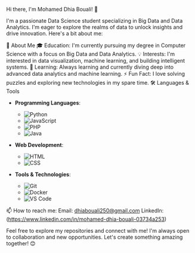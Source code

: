Hi there, I'm Mohamed Dhia Bouali! 👋

I'm a passionate Data Science student specializing in Big Data and Data Analytics. I'm eager to explore the realms of data to unlock insights and drive innovation. Here's a bit about me:

🚀 About Me
🎓 Education: I'm currently pursuing my degree in Computer Science with a focus on Big Data and Data Analytics.
💡 Interests: I'm interested in data visualization, machine learning, and building intelligent systems.
🌱 Learning: Always learning and currently diving deep into advanced data analytics and machine learning.
⚡ Fun Fact: I love solving puzzles and exploring new technologies in my spare time.
🛠️ Languages & Tools
- **Programming Languages**: 
  - ![Python](https://img.shields.io/badge/-Python-3776AB?logo=python&logoColor=white&style=flat-square)
  - ![JavaScript](https://img.shields.io/badge/-JavaScript-F7DF1E?logo=javascript&logoColor=black&style=flat-square)
  - ![PHP](https://img.shields.io/badge/-PHP-777BB4?logo=php&logoColor=white&style=flat-square)
  - ![Java](https://img.shields.io/badge/-Java-007396?logo=java&logoColor=white&style=flat-square)

- **Web Development**:
  - ![HTML](https://img.shields.io/badge/-HTML5-E34F26?logo=html5&logoColor=white&style=flat-square)
  - ![CSS](https://img.shields.io/badge/-CSS3-1572B6?logo=css3&logoColor=white&style=flat-square)

- **Tools & Technologies**:
  - ![Git](https://img.shields.io/badge/-Git-F05032?logo=git&logoColor=white&style=flat-square)
  - ![Docker](https://img.shields.io/badge/-Docker-2496ED?logo=docker&logoColor=white&style=flat-square)
  - ![VS Code](https://img.shields.io/badge/-VS%20Code-007ACC?logo=visual-studio-code&logoColor=white&style=flat-square)


📫 How to reach me:
Email: dhiabouali250@gmail.com
LinkedIn: (https://www.linkedin.com/in/mohamed-dhia-bouali-03734a253)


Feel free to explore my repositories and connect with me! I'm always open to collaboration and new opportunities. Let's create something amazing together! 😊

